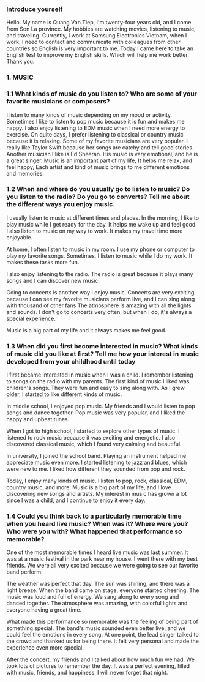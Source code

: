 ### Introduce yourself

Hello. My name is Quang Van Tiep, I'm twenty-four years old, and I come from Son La province.
My hobbies are watching movies, listening to music, and traveling.
Currently, I work at Samsung Electronics Vietnam, when I work.
I need to contact and communicate with colleagues from other countries so English is very important to me.
Today I came here to take an English test to improve my English skills. Which will help me work better. Thank you.

### 1. MUSIC

### 1.1 What kinds of music do you listen to? Who are some of your favorite musicians or composers?

I listen to many kinds of music depending on my mood or activity.
Sometimes I like to listen to pop music because it is fun and makes me happy.
I also enjoy listening to EDM music when I need more energy to exercise.
On quite days, I prefer listening to classical or country music because it is relaxing.
Some of my favorite musicians are very popular. I really like Taylor Swift because her songs are catchy and tell good stories.
Another musician I like is Ed Sheeran. His music is very emotional, and he is a great singer.
Music is an important part of my life, It helps me relax, and feel happy, Each artist and kind of music brings to me different emotions and memories.

### 1.2 When and where do you usually go to listen to music? Do you listen to the radio? Do you go to converts? Tell me about the different ways you enjoy music.

I usually listen to music at different times and places. In the morning, I like to play music while I get ready for the day.
It helps me wake up and feel good. I also listen to music on my way to work. It makes my travel time more enjoyable.

At home, I often listen to music in my room. I use my phone or computer to play my favorite songs.
Sometimes, I listen to music while I do my work. It makes these tasks more fun.

I also enjoy listening to the radio. The radio is great because it plays many songs and I can discover new music.

Going to concerts is another way I enjoy music. Concerts are very exciting because I can see my favorite musicians perform live, and I can sing along with thousand of other fans
The atmosphere is amazing with all the lights and sounds. I don't go to concerts very often, but when I do, it's always a special experience.

Music is a big part of my life and it always makes me feel good.

### 1.3 When did you first become interested in music? What kinds of music did you like at first? Tell me how your interest in music developed from your childhood until today

I first became interested in music when I was a child. I remember listening to songs on the radio with my parents.
The first kind of music I liked was children's songs. They were fun and easy to sing along with. As I grew older, I started to like different kinds of music.

In middle school, I enjoyed pop music. My friends and I would listen to pop songs and dance together. Pop music was very popular, and I liked the happy and upbeat tunes.

When I got to high school, I started to explore other types of music. I listened to rock music because it was exciting and energetic. I also discovered classical music, which I found very calming and beautiful.

In university, I joined the school band. Playing an instrument helped me appreciate music even more. I started listening to jazz and blues, which were new to me. I liked how different they sounded from pop and rock.

Today, I enjoy many kinds of music. I listen to pop, rock, classical, EDM, country music, and more. Music is a big part of my life, and I love discovering new songs and artists. My interest in music has grown a lot since I was a child, and I continue to enjoy it every day.

### 1.4 Could you think back to a particularly memorable time when you heard live music? When was it? Where were you? Who were you with? What happened that performance so memorable?

One of the most memorable times I heard live music was last summer. It was at a music festival in the park near my house.
I went there with my best friends. We were all very excited because we were going to see our favorite band perform.

The weather was perfect that day. The sun was shining, and there was a light breeze. When the band came on stage, everyone started cheering.
The music was loud and full of energy. We sang along to every song and danced together.
The atmosphere was amazing, with colorful lights and everyone having a great time.

What made this performance so memorable was the feeling of being part of something special.
The band's music sounded even better live, and we could feel the emotions in every song.
At one point, the lead singer talked to the crowd and thanked us for being there. It felt very personal and made the experience even more special.

After the concert, my friends and I talked about how much fun we had. We took lots of pictures to remember the day.
It was a perfect evening, filled with music, friends, and happiness. I will never forget that night.
